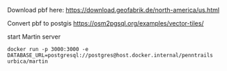 Download pbf here:
https://download.geofabrik.de/north-america/us.html

Convert pbf to postgis
https://osm2pgsql.org/examples/vector-tiles/

start Martin server
```
docker run -p 3000:3000 -e DATABASE_URL=postgresql://postgres@host.docker.internal/penntrails urbica/martin
```